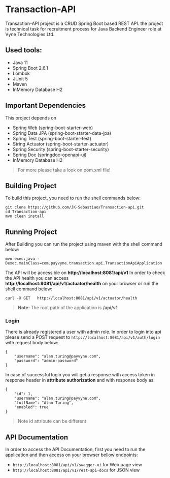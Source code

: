 # Transaction-API

Transaction-API project is a CRUD Spring Boot based REST API. the project is technical task for recruitment process for Java Backend Engineer role at Vyne Technologies Ltd.

## Used tools:
* Java 11
* Spring Boot 2.6.1
* Lombok
* JUnit 5
* Maven
* InMemory Database H2

## Important Dependencies

This project depends on
* Spring Web (spring-boot-starter-web)
* Spring Data JPA (spring-boot-starter-data-jpa)
* Spring Test (spring-boot-starter-test)
* String Actuator (spring-boot-starter-actuator)
* Spring Security (spring-boot-starter-security)
* Spring Doc (springdoc-openapi-ui)
* InMemory Database H2 

> For more please take a look on pom.xml file!

## Building Project

To build this project, you need to run the shell commands below:

```shell script
git clone https://github.com/JK-Sebastiao/Transaction-api.git
cd Transaction-api
mvn clean install
```

## Running Project

After Building you can run the project using maven with the shell command below:
```shell script
mvn exec:java -Dexec.mainClass=com.payvyne.transaction.api.TransactionApiApplication
```

The API will be accessible on **http://localhost:8081/api/v1**
In order to check the API health you can access **http://localhost:8081/api/v1/actuator/health** on your browser or run the shell command below:
```shell script
curl -X GET   http://localhost:8081/api/v1/actuator/health
```

>**Note:** The root path of the application is **/api/v1**

### Login

There is already registered a user with admin role. In order to login into api please send a POST request to `http://localhost:8081/api/v1/auth/login` with request body below:
```
{
    "username": "alan.turing@payvyne.com",
    "password": "admin-password"
}
```

In case of successful login you will get a response with access token in response header in **attribute authorization**  and with response body as:
```
{
    "id": 1,
    "username": "alan.turing@payvyne.com",
    "fullName": "Alan Turing",
    "enabled": true
}
```
> Note id attribute can be different



## API Documentation
In order to access the API Documentation, first you need to run the application and then access on your browser bellow endpoints:
* `http://localhost:8081/api/v1/swagger-ui` for Web page view
* `http://localhost:8081/api/v1/rest-api-docs` for JSON view
